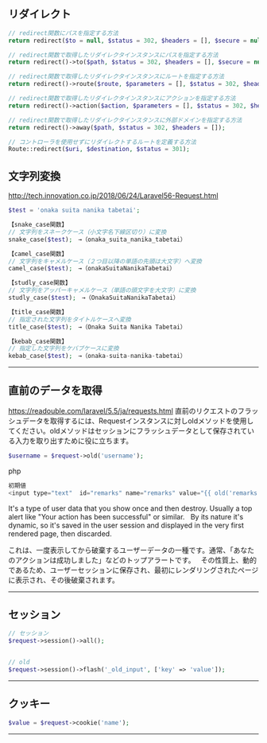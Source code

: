 ## リダイレクト
```php
// redirect関数にパスを指定する方法
return redirect($to = null, $status = 302, $headers = [], $secure = null);

// redirect関数で取得したリダイレクタインスタンスにパスを指定する方法
return redirect()->to($path, $status = 302, $headers = [], $secure = null);

// redirect関数で取得したリダイレクタインスタンスにルートを指定する方法
return redirect()->route($route, $parameters = [], $status = 302, $headers = []);

// redirect関数で取得したリダイレクタインスタンスにアクションを指定する方法
return redirect()->action($action, $parameters = [], $status = 302, $headers = []);

// redirect関数で取得したリダイレクタインスタンスに外部ドメインを指定する方法
return redirect()->away($path, $status = 302, $headers = []);

// コントローラを使用せずにリダイレクトするルートを定義する方法
Route::redirect($uri, $destination, $status = 301);


```


## 文字列変換
http://tech.innovation.co.jp/2018/06/24/Laravel56-Request.html
```php
$test = 'onaka suita nanika tabetai';

【snake_case関数】
// 文字列をスネークケース（小文字名下線区切り）に変換
snake_case($test);　→（onaka_suita_nanika_tabetai）

【camel_case関数】
// 文字列をキャメルケース（２つ目以降の単語の先頭は大文字）へ変換
camel_case($test);　→（onakaSuitaNanikaTabetai）

【studly_case関数】
// 文字列をアッパーキャメルケース（単語の頭文字を大文字）に変換
studly_case($test);　→（OnakaSuitaNanikaTabetai）

【title_case関数】
// 指定された文字列をタイトルケースへ変換
title_case($test);　→（Onaka Suita Nanika Tabetai）

【kebab_case関数】
// 指定した文字列をケバブケースに変換
kebab_case($test);　→（onaka-suita-nanika-tabetai）
```

____________________________________________________________________________________________
## 直前のデータを取得
https://readouble.com/laravel/5.5/ja/requests.html
直前のリクエストのフラッシュデータを取得するには、Requestインスタンスに対しoldメソッドを使用してください。oldメソッドはセッションにフラッシュデータとして保存されている入力を取り出すために役に立ちます。
```php
$username = $request->old('username');
```
php
```php
初期値
<input type="text"  id="remarks" name="remarks" value="{{ old('remarks' , $params['remarks'] ) }}">
```
It's a type of user data that you show once and then destroy. Usually a top alert like "Your action has been successful" or similar.  
By its nature it's dynamic, so it's saved in the user session and displayed in the very first rendered page, then discarded.  

これは、一度表示してから破棄するユーザーデータの一種です。通常、「あなたのアクションは成功しました」などのトップアラートです。  
その性質上、動的であるため、ユーザーセッションに保存され、最初にレンダリングされたページに表示され、その後破棄されます。  


____________________________________________________________________________________________
## セッション
```php
// セッション
$request->session()->all();


// old
$request->session()->flash('_old_input', ['key' => 'value']);
```

____________________________________________________________________________________________
## クッキー
```php
$value = $request->cookie('name');
```

____________________________________________________________________________________________




